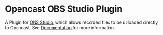 Opencast OBS Studio Plugin
==========================

A Plugin for [ONS Studio](https://obsproject.com/), which allows recorded files
to be uploaded directly to Opencast.  See [Documentation
](https://elan-ev.github.io/opencast-obs-plugin/) for more information.
